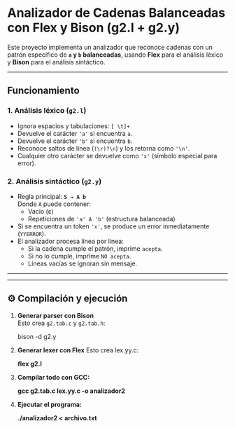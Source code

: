 
# Analizador de Cadenas Balanceadas con Flex y Bison (g2.l + g2.y)

Este proyecto implementa un analizador que reconoce cadenas con un patrón específico de **`a` y `b` balanceadas**, usando **Flex** para el análisis léxico y **Bison** para el análisis sintáctico.

---

## Funcionamiento

### 1. Análisis léxico (`g2.l`)
- Ignora espacios y tabulaciones: `[ \t]+`
- Devuelve el carácter `'a'` si encuentra `a`.
- Devuelve el carácter `'b'` si encuentra `b`.
- Reconoce saltos de línea (`(\r)?\n`) y los retorna como `'\n'`.
- Cualquier otro carácter se devuelve como `'x'` (símbolo especial para error).

### 2. Análisis sintáctico (`g2.y`)
- Regla principal: **`S → A b`**  
  Donde `A` puede contener:
  - Vacío (ε)
  - Repeticiones de `'a' A 'b'` (estructura balanceada)
- Si se encuentra un token `'x'`, se produce un error inmediatamente (`YYERROR`).
- El analizador procesa línea por línea:
  - Si la cadena cumple el patrón, imprime `acepta`.
  - Si no lo cumple, imprime `NO acepta`.
  - Líneas vacías se ignoran sin mensaje.

---


---

## ⚙ Compilación y ejecución

1. **Generar parser con Bison**  
   Esto crea `g2.tab.c` y `g2.tab.h`:
  
   bison -d g2.y
2. **Generar lexer con Flex**
   Esto crea lex.yy.c:


   **flex g2.l**
3. **Compilar todo con GCC:**

   **gcc g2.tab.c lex.yy.c -o analizador2**
4. **Ejecutar el programa:**
   
   **./analizador2 < archivo.txt**

